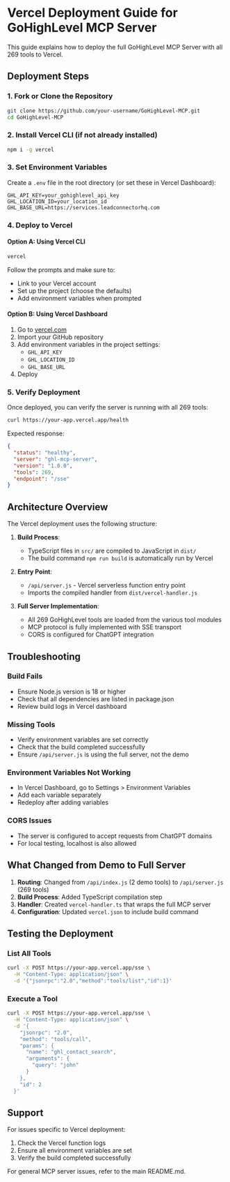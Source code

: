 # Vercel Deployment Guide for GoHighLevel MCP Server

This guide explains how to deploy the full GoHighLevel MCP Server with all 269 tools to Vercel.

## Deployment Steps

### 1. Fork or Clone the Repository
```bash
git clone https://github.com/your-username/GoHighLevel-MCP.git
cd GoHighLevel-MCP
```

### 2. Install Vercel CLI (if not already installed)
```bash
npm i -g vercel
```

### 3. Set Environment Variables

Create a `.env` file in the root directory (or set these in Vercel Dashboard):

```env
GHL_API_KEY=your_gohighlevel_api_key
GHL_LOCATION_ID=your_location_id
GHL_BASE_URL=https://services.leadconnectorhq.com
```

### 4. Deploy to Vercel

#### Option A: Using Vercel CLI
```bash
vercel
```

Follow the prompts and make sure to:
- Link to your Vercel account
- Set up the project (choose the defaults)
- Add environment variables when prompted

#### Option B: Using Vercel Dashboard
1. Go to [vercel.com](https://vercel.com)
2. Import your GitHub repository
3. Add environment variables in the project settings:
   - `GHL_API_KEY`
   - `GHL_LOCATION_ID`
   - `GHL_BASE_URL`
4. Deploy

### 5. Verify Deployment

Once deployed, you can verify the server is running with all 269 tools:

```bash
curl https://your-app.vercel.app/health
```

Expected response:
```json
{
  "status": "healthy",
  "server": "ghl-mcp-server",
  "version": "1.0.0",
  "tools": 269,
  "endpoint": "/sse"
}
```

## Architecture Overview

The Vercel deployment uses the following structure:

1. **Build Process**: 
   - TypeScript files in `src/` are compiled to JavaScript in `dist/`
   - The build command `npm run build` is automatically run by Vercel

2. **Entry Point**:
   - `/api/server.js` - Vercel serverless function entry point
   - Imports the compiled handler from `dist/vercel-handler.js`

3. **Full Server Implementation**:
   - All 269 GoHighLevel tools are loaded from the various tool modules
   - MCP protocol is fully implemented with SSE transport
   - CORS is configured for ChatGPT integration

## Troubleshooting

### Build Fails
- Ensure Node.js version is 18 or higher
- Check that all dependencies are listed in package.json
- Review build logs in Vercel dashboard

### Missing Tools
- Verify environment variables are set correctly
- Check that the build completed successfully
- Ensure `/api/server.js` is using the full server, not the demo

### Environment Variables Not Working
- In Vercel Dashboard, go to Settings > Environment Variables
- Add each variable separately
- Redeploy after adding variables

### CORS Issues
- The server is configured to accept requests from ChatGPT domains
- For local testing, localhost is also allowed

## What Changed from Demo to Full Server

1. **Routing**: Changed from `/api/index.js` (2 demo tools) to `/api/server.js` (269 tools)
2. **Build Process**: Added TypeScript compilation step
3. **Handler**: Created `vercel-handler.ts` that wraps the full MCP server
4. **Configuration**: Updated `vercel.json` to include build command

## Testing the Deployment

### List All Tools
```bash
curl -X POST https://your-app.vercel.app/sse \
  -H "Content-Type: application/json" \
  -d '{"jsonrpc":"2.0","method":"tools/list","id":1}'
```

### Execute a Tool
```bash
curl -X POST https://your-app.vercel.app/sse \
  -H "Content-Type: application/json" \
  -d '{
    "jsonrpc": "2.0",
    "method": "tools/call",
    "params": {
      "name": "ghl_contact_search",
      "arguments": {
        "query": "john"
      }
    },
    "id": 2
  }'
```

## Support

For issues specific to Vercel deployment:
1. Check the Vercel function logs
2. Ensure all environment variables are set
3. Verify the build completed successfully

For general MCP server issues, refer to the main README.md.